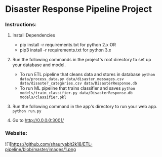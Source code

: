 # Disaster Response Pipeline Project

### Instructions:
1. Install Dependencies
   - pip install -r requirements.txt for python 2.x
                     OR
   - pip3 install -r requirements.txt for python 3.x
1. Run the following commands in the project's root directory to set up your database and model.

    - To run ETL pipeline that cleans data and stores in database
        `python data/process_data.py data/disaster_messages.csv data/disaster_categories.csv data/DisasterResponse.db`
    - To run ML pipeline that trains classifier and saves
        `python models/train_classifier.py data/DisasterResponse.db models/classifier.pkl`

2. Run the following command in the app's directory to run your web app.
    `python run.py`

3. Go to http://0.0.0.0:3001/

### Website:
![1]https://github.com/shauryabit2k18/ETL-pipeline/blob/master/images/1.png

